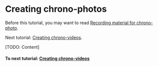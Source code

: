 # Creating chrono-photos

Before this tutorial, you may want to read
[Recording material for chrono-photo](tutorial_recording.md).

Next tutorial: [Creating chrono-videos](tutorial_videos.md).

[TODO: Content]

#### To next tutorial: [Creating chrono-videos](tutorial_videos.md)